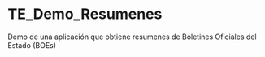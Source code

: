 # TE_Demo_Resumenes
Demo de una aplicación que obtiene resumenes de Boletines Oficiales del Estado (BOEs) 
